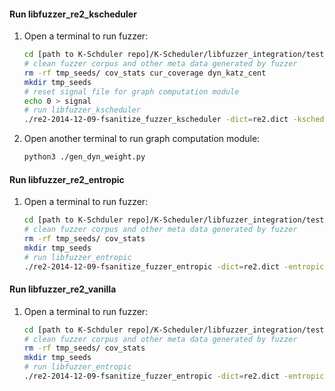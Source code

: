 #### Run libfuzzer_re2_kscheduler
1. Open a terminal to run fuzzer:
    ```sh
    cd [path to K-Schduler repo]/K-Scheduler/libfuzzer_integration/test_programs/re2/kscheduler 
    # clean fuzzer corpus and other meta data generated by fuzzer
    rm -rf tmp_seeds/ cov_stats cur_coverage dyn_katz_cent 
    mkdir tmp_seeds
    # reset signal file for graph computation module
    echo 0 > signal
    # run libfuzzer_kscheduler
    ./re2-2014-12-09-fsanitize_fuzzer_kscheduler -dict=re2.dict -kscheduler=1 -min_num_mutations_for_each_seed=200 ./tmp_seeds/ seeds/
    ```
2. Open another terminal to run graph computation module:
    ```sh
    python3 ./gen_dyn_weight.py
    ```

#### Run libfuzzer_re2_entropic
1. Open a terminal to run fuzzer:
    ```sh
    cd [path to K-Schduler repo]/K-Scheduler/libfuzzer_integration/test_programs/re2/entropic 
    # clean fuzzer corpus and other meta data generated by fuzzer
    rm -rf tmp_seeds/ cov_stats  
    mkdir tmp_seeds
    # run libfuzzer_entropic
    ./re2-2014-12-09-fsanitize_fuzzer_entropic -dict=re2.dict -entropic=1 ./tmp_seeds/ seeds/
    ```

#### Run libfuzzer_re2_vanilla
1. Open a terminal to run fuzzer:
    ```sh
    cd [path to K-Schduler repo]/K-Scheduler/libfuzzer_integration/test_programs/re2/vanilla 
    # clean fuzzer corpus and other meta data generated by fuzzer
    rm -rf tmp_seeds/ cov_stats  
    mkdir tmp_seeds
    # run libfuzzer_entropic
    ./re2-2014-12-09-fsanitize_fuzzer_entropic -dict=re2.dict -entropic=0 ./tmp_seeds/ seeds/
    ```

